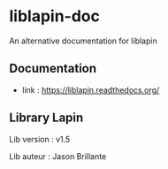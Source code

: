 # liblapin-doc

An alternative documentation for liblapin

## Documentation
* link : https://liblapin.readthedocs.org/

## Library Lapin

Lib version : v1.5

Lib auteur : Jason Brillante
